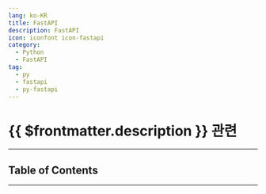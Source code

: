 ```yaml
---
lang: ko-KR
title: FastAPI
description: FastAPI
icon: iconfont icon-fastapi
category:
  - Python
  - FastAPI
tag:
  - py
  - fastapi
  - py-fastapi
---
```


# {{ $frontmatter.description }} 관련

<ShieldsGroup logos="python,fastapi"/>

---

## Table of Contents

<ToCLocal basePath="/programming/py-fastapi/" />

---

<TagLinks />